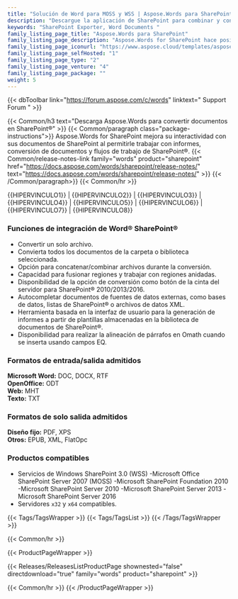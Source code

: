 ```yaml
---
title: "Solución de Word para MOSS y WSS | Aspose.Words para SharePoint"
description: "Descargue la aplicación de SharePoint para combinar y convertir documentos de Word en múltiples formatos. Genere informes de varias fuentes desde SharePoint."
keywords: "SharePoint Exporter, Word Documents "
family_listing_page_title: "Aspose.Words para SharePoint"
family_listing_page_description: "Aspose.Words for SharePoint hace posible convertir y combinar documentos de Word dentro de las aplicaciones de Microsoft SharePoint. Admite conversión de formato con alta fidelidad y puede usarse para generar informes con datos de bases de datos SQL, archivos XML o listas de SharePoint"
family_listing_page_iconurl: "https://www.aspose.cloud/templates/aspose/App_Themes/V3/images/words/272x272/aspose_words-for-sharepoint.png"
family_listing_page_selfHosted: "1"
family_listing_page_type: "2"
family_listing_page_venture: "4"
family_listing_page_package: ""
weight: 5
---
```


{{< dbToolbar link="https://forum.aspose.com/c/words" linktext=" Support Forum " >}}

{{< Common/h3 text="Descarga Aspose.Words para convertir documentos en SharePoint®"  >}}
{{< Common/paragraph class="package-instructions">}}
Aspose.Words for SharePoint mejora su interactividad con sus documentos de SharePoint al permitirle trabajar con informes, conversión de documentos y flujos de trabajo de SharePoint®.
{{< Common/release-notes-link family="words" product="sharepoint" href="https://docs.aspose.com/words/sharepoint/release-notes/" text="https://docs.aspose.com/words/sharepoint/release-notes/"  >}}
{{< /Common/paragraph>}}
{{< Common/hr >}}

{{HIPERVINCULO1}} | {{HIPERVINCULO2}} | {{HIPERVINCULO3}} | {{HIPERVINCULO4}} | {{HIPERVINCULO5}} | {{HIPERVINCULO6}} | {{HIPERVINCULO7}} | {{HIPERVINCULO8}}

### Funciones de integración de Word® SharePoint®

- Convertir un solo archivo.
- Convierta todos los documentos de la carpeta o biblioteca seleccionada.
- Opción para concatenar/combinar archivos durante la conversión.
- Capacidad para fusionar regiones y trabajar con regiones anidadas.
- Disponibilidad de la opción de conversión como botón de la cinta del servidor para SharePoint® 2010/2013/2016.
- Autocompletar documentos de fuentes de datos externas, como bases de datos, listas de SharePoint® o archivos de datos XML.
- Herramienta basada en la interfaz de usuario para la generación de informes a partir de plantillas almacenadas en la biblioteca de documentos de SharePoint®.
- Disponibilidad para realizar la alineación de párrafos en Omath cuando se inserta usando campos EQ.

### Formatos de entrada/salida admitidos

**Microsoft Word:** DOC, DOCX, RTF\
**OpenOffice:** ODT\
**Web:** MHT\
**Texto:** TXT

### Formatos de solo salida admitidos

**Diseño fijo:** PDF, XPS\
**Otros:** EPUB, XML, FlatOpc

### Productos compatibles

- Servicios de Windows SharePoint 3.0 (WSS)
-Microsoft Office SharePoint Server 2007 (MOSS)
-Microsoft SharePoint Foundation 2010
-Microsoft SharePoint Server 2010
-Microsoft SharePoint Server 2013
-Microsoft SharePoint Server 2016
- Servidores `x32` y `x64` compatibles.

{{< Tags/TagsWrapper >}}
{{< Tags/TagsList >}}
{{< /Tags/TagsWrapper >}}

{{< Common/hr >}}

{{< ProductPageWrapper >}}

<!-- ReleasesListProductPage-->

{{< Releases/ReleasesListProductPage shownested="false"  directdownload="true" family="words" product="sharepoint" >}}

<!-- /ReleasesListProductPage-->

{{< Common/hr >}}
{{< /ProductPageWrapper >}}

